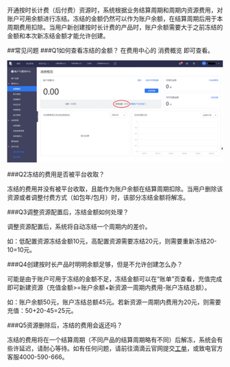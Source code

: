 开通按时长计费（后付费）资源时，系统根据业务结算周期和周期内资源费用，对账户可用余额进行冻结。冻结的金额仍然可以作为账户余额，在结算周期后用于本周期费用扣除。当用户新创建按时长计费的产品时，账户余额需要大于之前冻结的金额和本次新冻结金额才能允许创建。

##常见问题
###Q1如何查看冻结的金额？
在费用中心的 消费概览 即可查看。

 ![avatar](./picture/2.2.png)

###Q2冻结的费用是否被平台收取？

冻结的费用并没有被平台收取，且能作为账户余额在结算周期扣除。当用户删除该资源或者调整付费方式（如包年/包月）时，该部分冻结金额将解冻。

###Q3调整资源配置后，冻结金额如何处理？

调整资源配置后，系统将自动冻结一个周期内的差价。

如：低配置资源冻结金额10元，高配置资源需要冻结20元，则需要重新冻结20-10=10元。

###Q4创建按时长产品时明明余额足够，但是不允许创建怎么办？

可能是由于账户可用于冻结的金额不足，冻结金额可以在“账单”页查看，充值完成即可新建资源（充值金额>=账户余额+新资源一周期内费用-账户冻结总额）。

如：账户余额50元，账户冻结总额45元。若新资源一周期内费用为20元，则需要充值：50+20-45=25元。

###Q5资源删除后，冻结的费用会返还吗？

冻结的费用将在一个结算周期（不同产品的结算周期略有不同）后解冻，系统会有些许延迟，请耐心等待。如有任何问题，请前往滴滴云官网提交[工单](https://help.didiyun.com/hc/request/new/)，或致电官方客服4000-590-666。